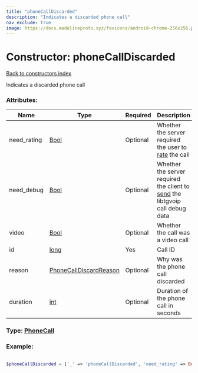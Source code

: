 ```yaml
---
title: "phoneCallDiscarded"
description: "Indicates a discarded phone call"
nav_exclude: true
image: https://docs.madelineproto.xyz/favicons/android-chrome-256x256.png
---
```

# Constructor: phoneCallDiscarded  
[Back to constructors index](/API_docs/constructors/index.html)



Indicates a discarded phone call

### Attributes:

| Name     |    Type       | Required | Description |
|----------|---------------|----------|-------------|
|need\_rating|[Bool](/API_docs/types/Bool.html) | Optional|Whether the server required the user to [rate](../methods/phone.setCallRating.html) the call|
|need\_debug|[Bool](/API_docs/types/Bool.html) | Optional|Whether the server required the client to [send](../methods/phone.saveCallDebug.html) the libtgvoip call debug data|
|video|[Bool](/API_docs/types/Bool.html) | Optional|Whether the call was a video call|
|id|[long](/API_docs/types/long.html) | Yes|Call ID|
|reason|[PhoneCallDiscardReason](/API_docs/types/PhoneCallDiscardReason.html) | Optional|Why was the phone call discarded|
|duration|[int](/API_docs/types/int.html) | Optional|Duration of the phone call in seconds|



### Type: [PhoneCall](/API_docs/types/PhoneCall.html)


### Example:

```php

$phoneCallDiscarded = ['_' => 'phoneCallDiscarded', 'need_rating' => Bool, 'need_debug' => Bool, 'video' => Bool, 'id' => long, 'reason' => PhoneCallDiscardReason, 'duration' => int];
```  
